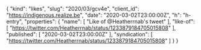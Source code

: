 {
  "kind": "likes",
  "slug": "2020/03/gcv4e",
  "client_id": "https://indigenous.realize.be",
  "date": "2020-03-02T23:00:00Z",
  "h": "h-entry",
  "properties": {
    "name": [
      "Like of @Heatherrnab's tweet"
    ],
    "like-of": [
      "https://twitter.com/Heatherrnab/status/1233879184705015808"
    ],
    "published": [
      "2020-03-02T23:00:00Z"
    ],
    "syndication": [
      "https://twitter.com/Heatherrnab/status/1233879184705015808"
    ]
  }
}

